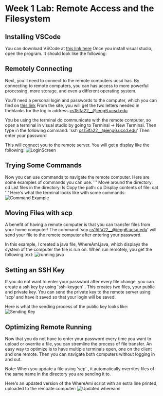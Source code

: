 # Week 1 Lab: Remote Access and the Filesystem

## Installing VSCode

You can download VSCode at [this link here](https://code.visualstudio.com/)
Once you install visual studio, open the program. It should look like the following:


## Remotely Connecting
Next, you'll need to connect to the remote computers ucsd has. By connecting to remote computers, you can has access to more powerful processing, more storage, and even a different operating system. 

You'll need a personal login and passwords to the computer, which you can find on [this link](https://sdacs.ucsd.edu/~icc/index.php)
From the site, you will get the two letters needed in theblanks for the log in address cs15lfa22__@ieng6.ucsd.edu

You be using the terminal do communicate with the remote computer, so open a terminal in visual studio by going to Terminal -> New Terminal. Then type in the following command:
'ssh cs15lfa22__@ieng6.ucsd.edu' 
Then enter your password

This will connect you to the remote server. You will get a display like the following:
![LoginScreen](https://user-images.githubusercontent.com/70072541/193162528-4090aa3c-eb2a-4d82-b5e8-03ebee012659.png)


## Trying Some Commands
Now you can use commands to navigate the remote computer. Here are some examples of commands you can use:
'''
Move around the directory: cd 
List files in the directory: ls 
Copy the path: cp
Display contents of file: cat
'''
Here's what the terminal looks like with some commands:
![Command Example](https://user-images.githubusercontent.com/70072541/193162503-adf5873e-6c62-4905-99c8-11d8650a20fa.png)

## Moving Files with scp
A benefit of having a remote computer is that you can transfer files from your home computer!
The command 'scp <file> cs15lfa22__@ieng6.ucsd.edu' will send your file to the remote computer after entering your password.

In this example, I created a java file, WhereAmI.java, which displays the system of the computer the file is run on. When run remotely, you get the following text:
![running java ](https://user-images.githubusercontent.com/70072541/193162584-25d5004a-6f57-4d49-bb39-759f4d9ba32a.png)
  
## Setting an SSH Key
If you do not want to enter your password after every file change, you can create a ssh key by using 'ssh-keygen' . This creates two files, your public and private key. You can send the private key to the remote server using 'scp' and have it saved so that your login will be saved.
  
Here is what the sending process of the public key looks like:
![Sending Key](https://user-images.githubusercontent.com/70072541/193162565-009608c0-35ee-47d8-991f-0b93a67f5d2d.png)

## Optimizing Remote Running
  Now that you do not have to enter your password every time you want to upload or overrite a file, you can stremline the process of file transfer. An easy way to optimize is to have multiple terminals open, one on the client and one remote. Then you can navigate both computers without logging in and out.
  
  Note: When you update a file using 'scp' , it automatically overrites files of the same name in the directory you are sending it to.
  
  Here's an updated version of the WhereAmi script with an extra line printed, uploaded to the remoate computer:
![Updated whereami](https://user-images.githubusercontent.com/70072541/193162592-f45c3a2b-340d-4f02-98ce-9a47b8bf3aaf.png)
